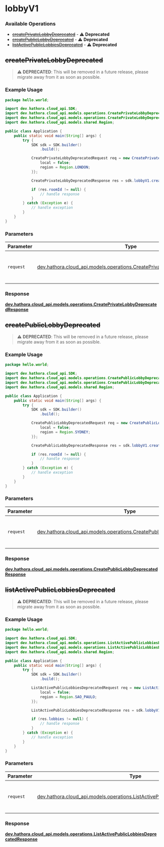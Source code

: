 # lobbyV1

### Available Operations

* [~~createPrivateLobbyDeprecated~~](#createprivatelobbydeprecated) - :warning: **Deprecated**
* [~~createPublicLobbyDeprecated~~](#createpubliclobbydeprecated) - :warning: **Deprecated**
* [~~listActivePublicLobbiesDeprecated~~](#listactivepubliclobbiesdeprecated) - :warning: **Deprecated**

## ~~createPrivateLobbyDeprecated~~

> :warning: **DEPRECATED**: This will be removed in a future release, please migrate away from it as soon as possible.

### Example Usage

```java
package hello.world;

import dev.hathora.cloud_api.SDK;
import dev.hathora.cloud_api.models.operations.CreatePrivateLobbyDeprecatedRequest;
import dev.hathora.cloud_api.models.operations.CreatePrivateLobbyDeprecatedResponse;
import dev.hathora.cloud_api.models.shared.Region;

public class Application {
    public static void main(String[] args) {
        try {
            SDK sdk = SDK.builder()
                .build();

            CreatePrivateLobbyDeprecatedRequest req = new CreatePrivateLobbyDeprecatedRequest("app-af469a92-5b45-4565-b3c4-b79878de67d2") {{
                local = false;
                region = Region.LONDON;
            }};            

            CreatePrivateLobbyDeprecatedResponse res = sdk.lobbyV1.createPrivateLobbyDeprecated(req);

            if (res.roomId != null) {
                // handle response
            }
        } catch (Exception e) {
            // handle exception
        }
    }
}
```

### Parameters

| Parameter                                                                                                                                     | Type                                                                                                                                          | Required                                                                                                                                      | Description                                                                                                                                   |
| --------------------------------------------------------------------------------------------------------------------------------------------- | --------------------------------------------------------------------------------------------------------------------------------------------- | --------------------------------------------------------------------------------------------------------------------------------------------- | --------------------------------------------------------------------------------------------------------------------------------------------- |
| `request`                                                                                                                                     | [dev.hathora.cloud_api.models.operations.CreatePrivateLobbyDeprecatedRequest](../../models/operations/CreatePrivateLobbyDeprecatedRequest.md) | :heavy_check_mark:                                                                                                                            | The request object to use for the request.                                                                                                    |


### Response

**[dev.hathora.cloud_api.models.operations.CreatePrivateLobbyDeprecatedResponse](../../models/operations/CreatePrivateLobbyDeprecatedResponse.md)**


## ~~createPublicLobbyDeprecated~~

> :warning: **DEPRECATED**: This will be removed in a future release, please migrate away from it as soon as possible.

### Example Usage

```java
package hello.world;

import dev.hathora.cloud_api.SDK;
import dev.hathora.cloud_api.models.operations.CreatePublicLobbyDeprecatedRequest;
import dev.hathora.cloud_api.models.operations.CreatePublicLobbyDeprecatedResponse;
import dev.hathora.cloud_api.models.shared.Region;

public class Application {
    public static void main(String[] args) {
        try {
            SDK sdk = SDK.builder()
                .build();

            CreatePublicLobbyDeprecatedRequest req = new CreatePublicLobbyDeprecatedRequest("app-af469a92-5b45-4565-b3c4-b79878de67d2") {{
                local = false;
                region = Region.SYDNEY;
            }};            

            CreatePublicLobbyDeprecatedResponse res = sdk.lobbyV1.createPublicLobbyDeprecated(req);

            if (res.roomId != null) {
                // handle response
            }
        } catch (Exception e) {
            // handle exception
        }
    }
}
```

### Parameters

| Parameter                                                                                                                                   | Type                                                                                                                                        | Required                                                                                                                                    | Description                                                                                                                                 |
| ------------------------------------------------------------------------------------------------------------------------------------------- | ------------------------------------------------------------------------------------------------------------------------------------------- | ------------------------------------------------------------------------------------------------------------------------------------------- | ------------------------------------------------------------------------------------------------------------------------------------------- |
| `request`                                                                                                                                   | [dev.hathora.cloud_api.models.operations.CreatePublicLobbyDeprecatedRequest](../../models/operations/CreatePublicLobbyDeprecatedRequest.md) | :heavy_check_mark:                                                                                                                          | The request object to use for the request.                                                                                                  |


### Response

**[dev.hathora.cloud_api.models.operations.CreatePublicLobbyDeprecatedResponse](../../models/operations/CreatePublicLobbyDeprecatedResponse.md)**


## ~~listActivePublicLobbiesDeprecated~~

> :warning: **DEPRECATED**: This will be removed in a future release, please migrate away from it as soon as possible.

### Example Usage

```java
package hello.world;

import dev.hathora.cloud_api.SDK;
import dev.hathora.cloud_api.models.operations.ListActivePublicLobbiesDeprecatedRequest;
import dev.hathora.cloud_api.models.operations.ListActivePublicLobbiesDeprecatedResponse;
import dev.hathora.cloud_api.models.shared.Region;

public class Application {
    public static void main(String[] args) {
        try {
            SDK sdk = SDK.builder()
                .build();

            ListActivePublicLobbiesDeprecatedRequest req = new ListActivePublicLobbiesDeprecatedRequest("app-af469a92-5b45-4565-b3c4-b79878de67d2") {{
                local = false;
                region = Region.SAO_PAULO;
            }};            

            ListActivePublicLobbiesDeprecatedResponse res = sdk.lobbyV1.listActivePublicLobbiesDeprecated(req);

            if (res.lobbies != null) {
                // handle response
            }
        } catch (Exception e) {
            // handle exception
        }
    }
}
```

### Parameters

| Parameter                                                                                                                                               | Type                                                                                                                                                    | Required                                                                                                                                                | Description                                                                                                                                             |
| ------------------------------------------------------------------------------------------------------------------------------------------------------- | ------------------------------------------------------------------------------------------------------------------------------------------------------- | ------------------------------------------------------------------------------------------------------------------------------------------------------- | ------------------------------------------------------------------------------------------------------------------------------------------------------- |
| `request`                                                                                                                                               | [dev.hathora.cloud_api.models.operations.ListActivePublicLobbiesDeprecatedRequest](../../models/operations/ListActivePublicLobbiesDeprecatedRequest.md) | :heavy_check_mark:                                                                                                                                      | The request object to use for the request.                                                                                                              |


### Response

**[dev.hathora.cloud_api.models.operations.ListActivePublicLobbiesDeprecatedResponse](../../models/operations/ListActivePublicLobbiesDeprecatedResponse.md)**

